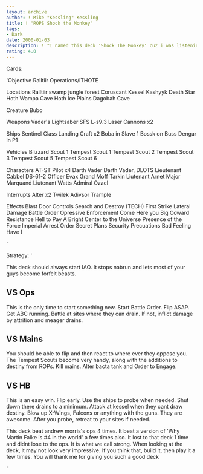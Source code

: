 ```yaml
---
layout: archive
author: ! Mike "Kessling" Kessling
title: ! "ROPS Shock the Monkey"
tags:
- Dark
date: 2000-01-03
description: ! "I named this deck 'Shock The Monkey' cuz i was listening to it when i decided to make this. It is a ROPS deck that utilizes atst's."
rating: 4.0
---
```

Cards: 

'Objective
Ralltiir Operations/ITHOTE

Locations
Ralltiir
swamp
jungle
forest
Coruscant
Kessel
Kashyyk
Death Star
Hoth Wampa Cave
Hoth Ice Plains
Dagobah Cave

Creature
Bubo

Weapons
Vader's Lightsaber
SFS L-s9.3 Laser Cannons x2

Ships
Sentinel Class Landing Craft x2
Boba in Slave 1
Bossk on Buss
Dengar in P1

Vehicles
Blizzard Scout 1
Tempest Scout 1
Tempest Scout 2
Tempest Scout 3
Tempest Scout 5
Tempest Scout 6

Characters
AT-ST Pilot x4
Darth Vader
Darth Vader, DLOTS
Lieutenant Cabbel
DS-61-2
Officer Evax
Grand Moff Tarkin
Liutenant Arnet
Major Marquand
Liutenant Watts
Admiral Ozzel

Interrupts
Alter x2
Twilek Adivsor
Trample

Effects
Blast Door Controls
Search and Destroy (TECH)
First Strike
Lateral Damage
Battle Order
Opressive Enforcement
Come Here you Big Coward
Resistance
Hell to Pay
A Bright Center to the Universe
Presence of the Force
Imperial Arrest Order
Secret Plans
Security Precuations
Bad Feeling Have I

'

Strategy: '

This deck should always start IAO. It stops nabrun and lets most of your guys become forfeit beasts.

VS Ops
-------------------------
This is the only time to start something new. Start Battle Order. Flip ASAP. Get ABC running. Battle at sites where they can drain. If not, inflict damage by attrition and meager drains.

VS Mains
------------------------
You should be able to flip and then react to where ever they oppose you. The Tempest Scouts become very handy, along with the additions to destiny from ROPs. Kill mains. Alter bacta tank and Order to Engage.

VS HB
-------------------------
This is an easy win. Flip early. Use the ships to probe when needed. Shut down there drains to a minimum. Attack at kessel when they cant draw destiny. Blow up X-Wings, Falcons or anything with the guns. They are awesome. After you probe, retreat to your sites if needed.



This deck beat andrew morris's ops 4 times. It beat a version of 'Why Martin Falke is #4 in the world' a few times also. It lost to that deck 1 time and didnt lose to the ops. It is what we call strong. When looking at the deck, it may not look very impressive. If you think that, build it, then play it a few times. You will thank me for giving you such a good deck

'